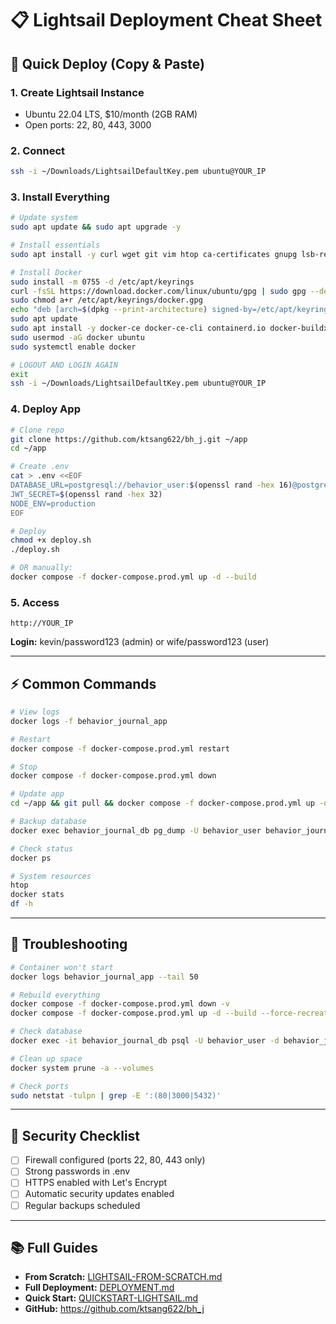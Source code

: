 # 📋 Lightsail Deployment Cheat Sheet

## 🎯 Quick Deploy (Copy & Paste)

### 1. Create Lightsail Instance
- Ubuntu 22.04 LTS, $10/month (2GB RAM)
- Open ports: 22, 80, 443, 3000

### 2. Connect
```bash
ssh -i ~/Downloads/LightsailDefaultKey.pem ubuntu@YOUR_IP
```

### 3. Install Everything
```bash
# Update system
sudo apt update && sudo apt upgrade -y

# Install essentials
sudo apt install -y curl wget git vim htop ca-certificates gnupg lsb-release

# Install Docker
sudo install -m 0755 -d /etc/apt/keyrings
curl -fsSL https://download.docker.com/linux/ubuntu/gpg | sudo gpg --dearmor -o /etc/apt/keyrings/docker.gpg
sudo chmod a+r /etc/apt/keyrings/docker.gpg
echo "deb [arch=$(dpkg --print-architecture) signed-by=/etc/apt/keyrings/docker.gpg] https://download.docker.com/linux/ubuntu $(lsb_release -cs) stable" | sudo tee /etc/apt/sources.list.d/docker.list > /dev/null
sudo apt update
sudo apt install -y docker-ce docker-ce-cli containerd.io docker-buildx-plugin docker-compose-plugin
sudo usermod -aG docker ubuntu
sudo systemctl enable docker

# LOGOUT AND LOGIN AGAIN
exit
ssh -i ~/Downloads/LightsailDefaultKey.pem ubuntu@YOUR_IP
```

### 4. Deploy App
```bash
# Clone repo
git clone https://github.com/ktsang622/bh_j.git ~/app
cd ~/app

# Create .env
cat > .env <<EOF
DATABASE_URL=postgresql://behavior_user:$(openssl rand -hex 16)@postgres:5432/behavior_journal
JWT_SECRET=$(openssl rand -hex 32)
NODE_ENV=production
EOF

# Deploy
chmod +x deploy.sh
./deploy.sh

# OR manually:
docker compose -f docker-compose.prod.yml up -d --build
```

### 5. Access
```
http://YOUR_IP
```

**Login:** kevin/password123 (admin) or wife/password123 (user)

---

## ⚡ Common Commands

```bash
# View logs
docker logs -f behavior_journal_app

# Restart
docker compose -f docker-compose.prod.yml restart

# Stop
docker compose -f docker-compose.prod.yml down

# Update app
cd ~/app && git pull && docker compose -f docker-compose.prod.yml up -d --build

# Backup database
docker exec behavior_journal_db pg_dump -U behavior_user behavior_journal | gzip > ~/backup_$(date +%Y%m%d).sql.gz

# Check status
docker ps

# System resources
htop
docker stats
df -h
```

---

## 🔧 Troubleshooting

```bash
# Container won't start
docker logs behavior_journal_app --tail 50

# Rebuild everything
docker compose -f docker-compose.prod.yml down -v
docker compose -f docker-compose.prod.yml up -d --build --force-recreate

# Check database
docker exec -it behavior_journal_db psql -U behavior_user -d behavior_journal -c "\dt"

# Clean up space
docker system prune -a --volumes

# Check ports
sudo netstat -tulpn | grep -E ':(80|3000|5432)'
```

---

## 🔐 Security Checklist

- [ ] Firewall configured (ports 22, 80, 443 only)
- [ ] Strong passwords in .env
- [ ] HTTPS enabled with Let's Encrypt
- [ ] Automatic security updates enabled
- [ ] Regular backups scheduled

---

## 📚 Full Guides

- **From Scratch:** [LIGHTSAIL-FROM-SCRATCH.md](./LIGHTSAIL-FROM-SCRATCH.md)
- **Full Deployment:** [DEPLOYMENT.md](./DEPLOYMENT.md)
- **Quick Start:** [QUICKSTART-LIGHTSAIL.md](./QUICKSTART-LIGHTSAIL.md)
- **GitHub:** https://github.com/ktsang622/bh_j
